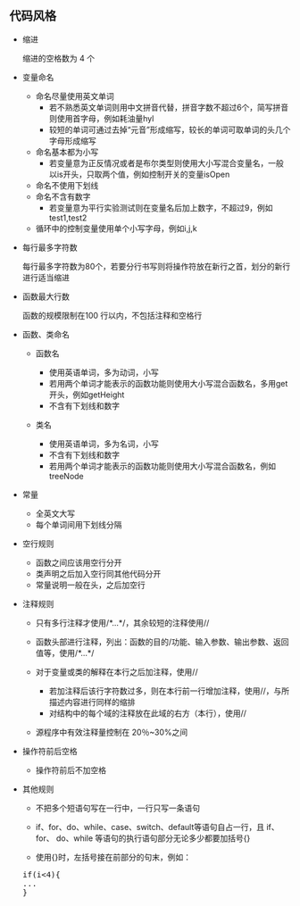 ## 代码风格

- 缩进

  缩进的空格数为 4 个

- 变量命名

  + 命名尽量使用英文单词
    - 若不熟悉英文单词则用中文拼音代替，拼音字数不超过6个，简写拼音则使用首字母，例如耗油量hyl
    - 较短的单词可通过去掉“元音”形成缩写，较长的单词可取单词的头几个字母形成缩写
  + 命名基本都为小写
    - 若变量意为正反情况或者是布尔类型则使用大小写混合变量名，一般以is开头，只取两个值，例如控制开关的变量isOpen

  - 命名不使用下划线
  - 命名不含有数字
    - 若变量意为平行实验测试则在变量名后加上数字，不超过9，例如test1,test2

  + 循环中的控制变量使用单个小写字母，例如i,j,k

- 每行最多字符数

  每行最多字符数为80个，若要分行书写则将操作符放在新行之首，划分的新行进行适当缩进

- 函数最大行数

  函数的规模限制在100 行以内，不包括注释和空格行

- 函数、类命名

  + 函数名
    + 使用英语单词，多为动词，小写
    + 若用两个单词才能表示的函数功能则使用大小写混合函数名，多用get开头，例如getHeight
    + 不含有下划线和数字

  + 类名
    + 使用英语单词，多为名词，小写
    + 不含有下划线和数字
    + 若用两个单词才能表示的函数功能则使用大小写混合函数名，例如treeNode

- 常量

  + 全英文大写
  + 每个单词间用下划线分隔

- 空行规则

  + 函数之间应该用空行分开
  + 类声明之后加入空行同其他代码分开
  + 常量说明一般在头，之后加空行

- 注释规则

  + 只有多行注释才使用/\*...\*/，其余较短的注释使用//

  + 函数头部进行注释，列出：函数的目的/功能、输入参数、输出参数、返回值等，使用/\*...\*/
  + 对于变量或类的解释在本行之后加注释，使用//
    + 若加注释后该行字符数过多，则在本行前一行增加注释，使用//，与所描述内容进行同样的缩排
    + 对结构中的每个域的注释放在此域的右方（本行），使用//

  + 源程序中有效注释量控制在 20％~30%之间

- 操作符前后空格

  - 操作符前后不加空格

- 其他规则

  + 不把多个短语句写在一行中，一行只写一条语句

  + if、for、do、while、case、switch、default等语句自占一行，且 if、for、 do、while 等语句的执行语句部分无论多少都要加括号{}

  + 使用{}时，左括号接在前部分的句末，例如：
  <pre>if(i<4){
  ...
  }</pre>
  

